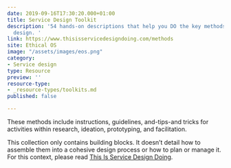 ```yaml
---
date: 2019-09-16T17:30:20.000+01:00
title: Service Design Toolkit
description: '54 hands-on descriptions that help you DO the key methods used in service
  design. '
link: https://www.thisisservicedesigndoing.com/methods
site: Ethical OS
image: "/assets/images/eos.png"
category:
- Service design
type: Resource
preview: ''
resource-type:
- _resource-types/toolkits.md
published: false

---
```

These methods include instructions, guidelines, and-tips-and tricks for activities within research, ideation, prototyping, and facilitation.

This collection only contains building blocks. It doesn’t detail how to assemble them into a cohesive design process or how to plan or manage it. For this context, please read [This Is Service Design Doing](https://www.thisisservicedesigndoing.com/).
